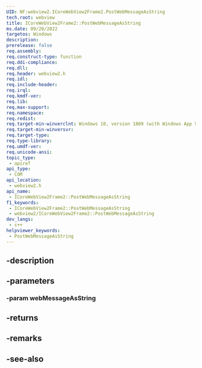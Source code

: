 ```yaml
---
UID: NF:webview2.ICoreWebView2Frame2.PostWebMessageAsString
tech.root: webview
title: ICoreWebView2Frame2::PostWebMessageAsString
ms.date: 09/20/2022
targetos: Windows
description: 
prerelease: false
req.assembly: 
req.construct-type: function
req.ddi-compliance: 
req.dll: 
req.header: webview2.h
req.idl: 
req.include-header: 
req.irql: 
req.kmdf-ver: 
req.lib: 
req.max-support: 
req.namespace: 
req.redist: 
req.target-min-winverclnt: Windows 10, version 1809 (with Windows App SDK 1.1 or later)
req.target-min-winversvr: 
req.target-type: 
req.type-library: 
req.umdf-ver: 
req.unicode-ansi: 
topic_type:
 - apiref
api_type:
 - COM
api_location:
 - webview2.h
api_name:
 - ICoreWebView2Frame2::PostWebMessageAsString
f1_keywords:
 - ICoreWebView2Frame2::PostWebMessageAsString
 - webview2/ICoreWebView2Frame2::PostWebMessageAsString
dev_langs:
 - c++
helpviewer_keywords:
 - PostWebMessageAsString
---
```


## -description

## -parameters

### -param webMessageAsString

## -returns

## -remarks

## -see-also

